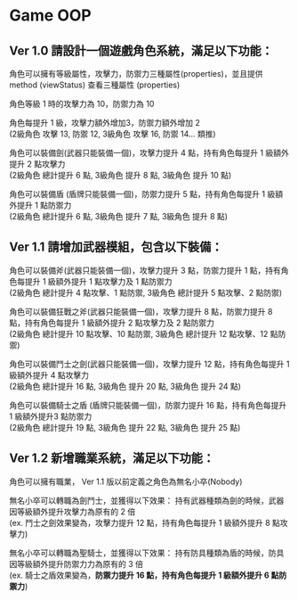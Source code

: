 # Game OOP
## Ver 1.0 請設計一個遊戲角色系統，滿足以下功能：

角色可以擁有等級屬性，攻擊力，防禦力三種屬性(properties)，並且提供 method (viewStatus) 查看三種屬性 (properties)

角色等級 1 時的攻擊力為 10，防禦力為 10

角色每提升 1 級，攻擊力額外增加3，防禦力額外增加 2<br>
(2級角色 攻擊 13, 防禦 12, 3級角色 攻擊 16, 防禦 14… 類推)

角色可以裝備劍(武器只能裝備一個)，攻擊力提升 4 點，持有角色每提升 1 級額外提升 2 點攻擊力<br>
(2級角色 總計提升 6 點, 3級角色 提升 8 點, 3級角色 提升 10 點)

角色可以裝備盾 (盾牌只能裝備一個)，防禦力提升 5 點，持有角色每提升 1 級額外提升 1 點防禦力<br>
(2級角色 總計提升 6 點, 3級角色 提升 7 點, 3級角色 提升 8  點)




## Ver 1.1 請增加武器模組，包含以下裝備：

角色可以裝備斧(武器只能裝備一個)，攻擊力提升 3 點，防禦力提升 1 點，持有角色每提升 1  級額外提升 1 點攻擊力及 1 點防禦力<br>
(2級角色 總計提升 4 點攻擊、1 點防禦, 3級角色  總計提升 5  點攻擊、2 點防禦)

角色可以裝備狂戰之斧(武器只能裝備一個)，攻擊力提升 8 點，防禦力提升 8 點，持有角色每提升 1  級額外提升 2 點攻擊力及 2 點防禦力<br>
(2級角色 總計提升 10 點攻擊、10 點防禦, 3級角色  總計提升 12  點攻擊、12 點防禦)

角色可以裝備鬥士之劍(武器只能裝備一個)，攻擊力提升 12 點，持有角色每提升 1 級額外提升 4 點攻擊力<br>
(2級角色 總計提升 16 點, 3級角色 提升 20 點, 3級角色 提升 24 點)

角色可以裝備騎士之盾 (盾牌只能裝備一個)，防禦力提升 16 點，持有角色每提升 1 級額外提升3 點防禦力<br>
(2級角色 總計提升 19 點, 3級角色 提升 22 點, 3級角色 提升 25 點)




## Ver 1.2 新增職業系統，滿足以下功能：

角色可以擁有職業， Ver 1.1 版以前定義之角色為無名小卒(Nobody)<br>

無名小卒可以轉職為劍鬥士，並獲得以下效果：
持有武器種類為劍的時候，武器因等級額外提升攻擊力為原有的 2 倍<br>
(ex. 鬥士之劍效果變為，攻擊力提升 12 點，持有角色每提升 1 級額外提升 8 點攻擊力)<br>

無名小卒可以轉職為聖騎士，並獲得以下效果：
持有防具種類為盾的時候，防具因等級額外提升防禦力力為原有的 3 倍<br>
(ex. 騎士之盾效果變為，**防禦力提升 16 點，持有角色每提升 1 級額外提升 6 點防禦力**)
